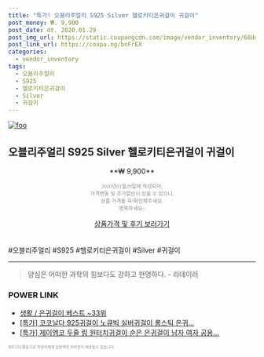 ```yaml
--- 
title: "특가! 오블리주얼리 S925 Silver 헬로키티은귀걸이 귀걸이" 
post_money: ₩. 9,900 
post_date: dt. 2020.01.29 
post_img_url: https://static.coupangcdn.com/image/vendor_inventory/68de/d2eb437ee1073c9c0e071e07ad65fdc225a7ccacd6aa22e68fdbcb971733.jpg 
post_link_url: https://coupa.ng/bnFrEX 
categories: 
  - vendor_inventory 
tags: 
  - 오블리주얼리 
  - S925 
  - 헬로키티은귀걸이 
  - Silver 
  - 귀걸이 
--- 
```

[![foo](https://static.coupangcdn.com/image/vendor_inventory/68de/d2eb437ee1073c9c0e071e07ad65fdc225a7ccacd6aa22e68fdbcb971733.jpg)](https://coupa.ng/bnFrEX) 

## 오블리주얼리 S925 Silver 헬로키티은귀걸이 귀걸이 
<p style="text-align: center;">**₩ 9,900**</p> 
<p style="text-align: center;"><span style="color: #898c8f; font-family: Georgia,Times,serif; font-size: 0.75em;">2020년01월29일에 작성되어, <br>가격변동 및 추가할인이 있을 수 있으니,<br> 상품 가격을 꼭!확인해주세요.<br>행복하세요~</span> 
</p>	 
<div markdown="0" style="text-align: center;"><a href="https://coupa.ng/bnFrEX" class="btn btn--success">상품가격 및 후기 보러가기</a></div> 
<br><br> 
  #오블리주얼리 #S925 #헬로키티은귀걸이 #Silver #귀걸이 
<hr> 

> 양심은 어떠한 과학의 힘보다도 강하고 현명하다. - 라데이러 


### POWER LINK

* <a href="https://blog.naver.com/santokki14/221788401329" target="_blank">생활 / 은귀걸이 베스트 ~33위</a>
* <a href="https://blog.naver.com/an0733/221790037772" target="_blank">[특가] 코코날다 925귀걸이 노큐빅 실버귀걸이 롱스틱 은귀...</a>
* <a href="https://blog.naver.com/sakai111/221789572623" target="_blank">[특가] 제이엠코 두줄 링 원터치귀걸이 순은 은귀걸이 남자 여자 공용...</a>

<span style="color: #898c8f; font-family: Georgia,Times,serif; font-size: 0.55em;">파트너스활동으로 작성자에게 일정액의 커미션이 제공될수 있습니다.</span> 
